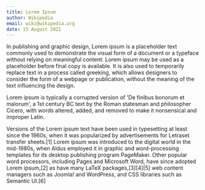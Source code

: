 ```yaml
---
title: Lorem Ipsum
author: Wikipedia
email: wiki@wikipedia.org
date: 15 August 2021
---
```


In publishing and graphic design, Lorem ipsum is a placeholder text commonly used to demonstrate the visual form of a document or a typeface without relying on meaningful content. Lorem ipsum may be used as a placeholder before final copy is available. It is also used to temporarily replace text in a process called greeking, which allows designers to consider the form of a webpage or publication, without the meaning of the text influencing the design.

Lorem ipsum is typically a corrupted version of 'De finibus bonorum et malorum', a 1st century BC text by the Roman statesman and philosopher Cicero, with words altered, added, and removed to make it nonsensical and improper Latin.

Versions of the Lorem ipsum text have been used in typesetting at least since the 1960s, when it was popularized by advertisements for Letraset transfer sheets.[1] Lorem ipsum was introduced to the digital world in the mid-1980s, when Aldus employed it in graphic and word-processing templates for its desktop publishing program PageMaker. Other popular word processors, including Pages and Microsoft Word, have since adopted Lorem ipsum,[2] as have many LaTeX packages,[3][4][5] web content managers such as Joomla! and WordPress, and CSS libraries such as Semantic UI.[6]
